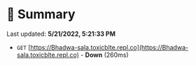 # 📖 Summary
Last updated: **5/21/2022, 5:21:33 PM**

- `GET` [https://Bhadwa-sala.toxicblte.repl.co](https://Bhadwa-sala.toxicblte.repl.co) - **Down** (260ms)
